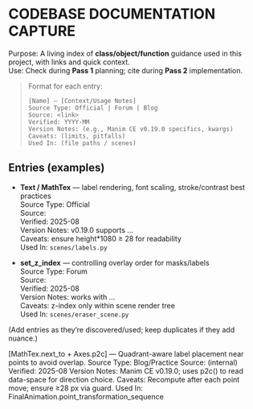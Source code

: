 # CODEBASE DOCUMENTATION CAPTURE

Purpose: A living index of **class/object/function** guidance used in this project, with links and quick context.  
Use: Check during **Pass 1** planning; cite during **Pass 2** implementation.

> Format for each entry:
> ```
> [Name] — [Context/Usage Notes]
> Source Type: Official | Forum | Blog
> Source: <link>
> Verified: YYYY-MM
> Version Notes: (e.g., Manim CE v0.19.0 specifics, kwargs)
> Caveats: (limits, pitfalls)
> Used In: (file paths / scenes)
> ```

## Entries (examples)
- **Text / MathTex** — label rendering, font scaling, stroke/contrast best practices  
  Source Type: Official  
  Source: <link-to-official-docs>  
  Verified: 2025-08  
  Version Notes: v0.19.0 supports …  
  Caveats: ensure height*1080 ≥ 28 for readability  
  Used In: `scenes/labels.py`

- **set_z_index** — controlling overlay order for masks/labels  
  Source Type: Forum  
  Source: <link-to-reddit-or-discourse>  
  Verified: 2025-08  
  Version Notes: works with …  
  Caveats: z-index only within scene render tree  
  Used In: `scenes/eraser_scene.py`

(Add entries as they’re discovered/used; keep duplicates if they add nuance.)

[MathTex.next_to + Axes.p2c] — Quadrant-aware label placement near points to avoid overlap.
Source Type: Blog/Practice
Source: (internal)
Verified: 2025-08
Version Notes: Manim CE v0.19.0; uses p2c() to read data-space for direction choice.
Caveats: Recompute after each point move; ensure ≥28 px via guard.
Used In: FinalAnimation.point_transformation_sequence
